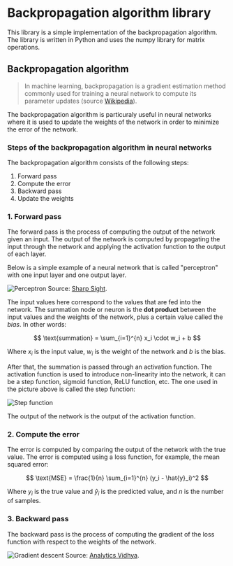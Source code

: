 # Backpropagation algorithm library

This library is a simple implementation of the backpropagation algorithm. The library is written in Python and uses the numpy library for matrix operations.

## Backpropagation algorithm
> In machine learning, backpropagation is a gradient estimation method commonly used for training a neural network to compute its parameter updates (source [Wikipedia](https://en.wikipedia.org/wiki/Backpropagation)).

The backpropagation algorithm is particuraly useful in neural networks where it is used to update the weights of the network in order to minimize the error of the network.

### Steps of the backpropagation algorithm in neural networks
The backpropagation algorithm consists of the following steps:
1. Forward pass
2. Compute the error
3. Backward pass
4. Update the weights

### 1. Forward pass
The forward pass is the process of computing the output of the network given an input. The output of the network is computed by propagating the input through the network and applying the activation function to the output of each layer.

Below is a simple example of a neural network that is called "perceptron" with one input layer and one output layer.

![Perceptron](image.png)
Source: [Sharp Sight](https://www.sharpsightlabs.com/blog/python-perceptron-from-scratch/).

The input values here correspond to the values that are fed into the network.
The summation node or neuron is the **dot product** between the input values and the weights of the network, plus a certain value called the *bias*. In other words:

$$
\text{summation} = \sum_{i=1}^{n} x_i \cdot w_i + b
$$

Where $x_i$ is the input value, $w_i$ is the weight of the network and $b$ is the bias.

After that, the summation is passed through an activation function. The activation function is used to introduce non-linearity into the network, it can be a step function, sigmoid function, ReLU function, etc. The one used in the picture above is called the step function:

![Step function](image-1.png)

The output of the network is the output of the activation function.

### 2. Compute the error
The error is computed by comparing the output of the network with the true value. The error is computed using a loss function, for example, the mean squared error:

$$
\text{MSE} = \frac{1}{n} \sum_{i=1}^{n} (y_i - \hat{y}_i)^2
$$

Where $y_i$ is the true value and $\hat{y}_i$ is the predicted value, and $n$ is the number of samples.

### 3. Backward pass
The backward pass is the process of computing the gradient of the loss function with respect to the weights of the network.

![Gradient descent](image-2.png)
Source: [Analytics Vidhya](https://www.analyticsvidhya.com/blog/2020/10/how-does-the-gradient-descent-algorithm-work-in-machine-learning/).
